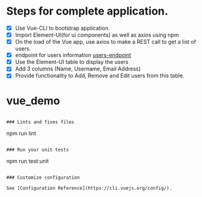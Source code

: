 # Steps for complete application.

- [x] Use Vue-CLI to bootstrap application.
- [x] Import Element-UI(for ui components) as well as axios using npm
- [x] On the load of the Vue app, use axios to make a REST call to get a list of users.
- [x] endpoint for users information [users-endpoint](https://jsonplaceholder.typicode.com/users)
- [x] Use the Element-UI table to display the users
- [x] Add 3 columns (Name, Username, Email Address)
- [x] Provide functionality to Add, Remove and Edit users from this table.

# vue_demo

```

### Lints and fixes files

```

npm run lint

```

### Run your unit tests

```

npm run test:unit

```

### Customize configuration

See [Configuration Reference](https://cli.vuejs.org/config/).
```
